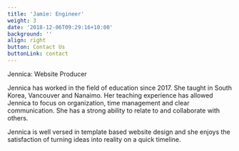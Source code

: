 ```yaml
---
title: 'Jamie: Engineer'
weight: 3
date: '2018-12-06T09:29:16+10:00'
background: ''
align: right
button: Contact Us
buttonLink: contact
---
```

Jennica: Website Producer


Jennica has worked in the field of education since 2017. She taught in South Korea, Vancouver and Nanaimo. Her teaching experience has allowed Jennica to focus on organization, time management and clear communication. She has a strong ability to relate to and collaborate with others.

Jennica is well versed in template based website design and she enjoys the satisfaction of turning ideas into reality on a quick timeline.
